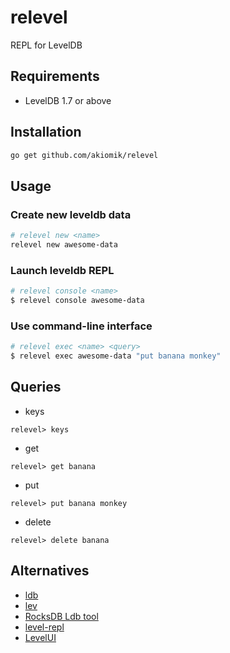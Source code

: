 # relevel
REPL for LevelDB

## Requirements

* LevelDB 1.7 or above

## Installation

```bash
go get github.com/akiomik/relevel
```

## Usage

### Create new leveldb data

```bash
# relevel new <name>
relevel new awesome-data
```

### Launch leveldb REPL

```bash
# relevel console <name>
$ relevel console awesome-data
```

### Use command-line interface

```bash
# relevel exec <name> <query>
$ relevel exec awesome-data "put banana monkey"
```

## Queries

* keys

```
relevel> keys
```

* get <key>

```
relevel> get banana
```

* put <key> <value>

```
relevel> put banana monkey
```

* delete <key>

```
relevel> delete banana
```

## Alternatives
* [ldb](https://github.com/hij1nx/ldb)
* [lev](https://github.com/hij1nx/lev)
* [RocksDB Ldb tool](https://github.com/facebook/rocksdb/wiki/Ldb-Tool)
* [level-repl](https://github.com/lapwinglabs/leveldb-repl)
* [LevelUI](https://github.com/hij1nx/levelui)
